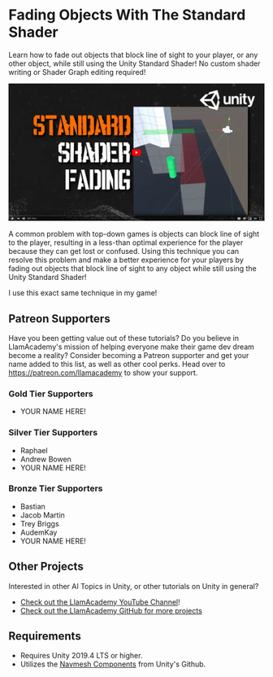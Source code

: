 # Fading Objects With The Standard Shader

Learn how to fade out objects that block line of sight to your player, or any other object, while still using the Unity Standard Shader! No custom shader writing or Shader Graph editing required!

[![Youtube Tutorial](./Video%20Screenshot.png)](https://www.youtube.com/watch?v=dIC4wbUgt5M)

A common problem with top-down games is objects can block line of sight to the player, resulting in a less-than optimal experience for the player because they can get lost or confused. Using this technique you can resolve this problem and make a better experience for your players by fading out objects that block line of sight to any object while still using the Unity Standard Shader!

I use this exact same technique in my game!

## Patreon Supporters
Have you been getting value out of these tutorials? Do you believe in LlamAcademy's mission of helping everyone make their game dev dream become a reality? Consider becoming a Patreon supporter and get your name added to this list, as well as other cool perks.
Head over to https://patreon.com/llamacademy to show your support.

### Gold Tier Supporters
* YOUR NAME HERE!

### Silver Tier Supporters
* Raphael
* Andrew Bowen
* YOUR NAME HERE!

### Bronze Tier Supporters
* Bastian
* Jacob Martin
* Trey Briggs
* AudemKay
* YOUR NAME HERE!

## Other Projects
Interested in other AI Topics in Unity, or other tutorials on Unity in general? 

* [Check out the LlamAcademy YouTube Channel](https://youtube.com/c/LlamAcademy)!
* [Check out the LlamAcademy GitHub for more projects](https://github.com/llamacademy)

## Requirements
* Requires Unity 2019.4 LTS or higher. 
* Utilizes the [Navmesh Components](https://github.com/Unity-Technologies/NavMeshComponents) from Unity's Github.
